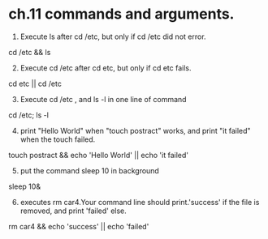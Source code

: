 #  ch.11 commands and arguments.
1. Execute ls after cd /etc, but only if cd /etc did not error.

cd /etc && ls


2. Execute cd /etc after cd etc, but only if cd etc fails.

cd etc || cd /etc

3. Execute cd /etc , and ls -l in one line of command

cd /etc; ls -l

4. print "Hello World" when "touch postract" works, and print "it failed" when the touch
failed.

touch postract && echo 'Hello World' || echo 'it failed'

5. put the command sleep 10 in background

sleep 10&

6. executes rm car4.Your command line should print.'success' if the file is removed, and print 'failed' else.

rm car4 && echo 'success' || echo 'failed'
